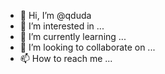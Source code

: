 - 👋 Hi, I’m @qduda
- 👀 I’m interested in ...
- 🌱 I’m currently learning ...
- 💞️ I’m looking to collaborate on ...
- 📫 How to reach me ...

<!---
qduda/qduda is a ✨ special ✨ repository because its `README.md` (this file) appears on your GitHub profile.
You can click the Preview link to take a look at your changes.
--->
